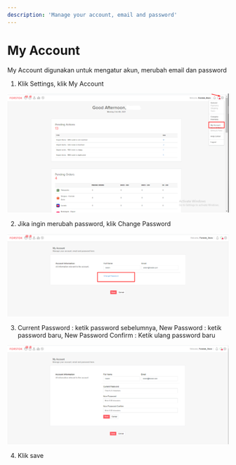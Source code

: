 ```yaml
---
description: 'Manage your account, email and password'
---
```


# My Account

My Account digunakan untuk mengatur akun, merubah email dan password

1. Klik Settings, klik My Account

![](../../.gitbook/assets/image%20%28215%29.png)

2. Jika ingin merubah password, klik Change Password

![](../../.gitbook/assets/image%20%28182%29.png)

3. Current Password : ketik password sebelumnya, New Password : ketik password baru, New Password Confirm : Ketik ulang password baru

![](../../.gitbook/assets/image%20%2876%29.png)

4. Klik save

